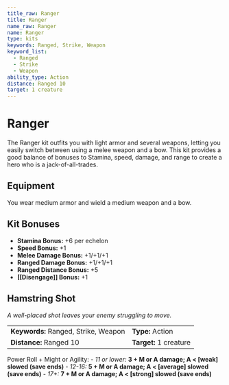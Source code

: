 ```yaml
---
title_raw: Ranger
title: Ranger
name_raw: Ranger
name: Ranger
type: kits
keywords: Ranged, Strike, Weapon
keyword_list:
  - Ranged
  - Strike
  - Weapon
ability_type: Action
distance: Ranged 10
target: 1 creature
---
```


# Ranger

The Ranger kit outfits you with light armor and several weapons, letting you easily switch between using a melee weapon and a bow. This kit provides a good balance of bonuses to Stamina, speed, damage, and range to create a hero who is a jack-of-all-trades.

## Equipment

You wear medium armor and wield a medium weapon and a bow.

## Kit Bonuses

- **Stamina Bonus:** +6 per echelon
- **Speed Bonus:** +1
- **Melee Damage Bonus:** +1/+1/+1
- **Ranged Damage Bonus:** +1/+1/+1
- **Ranged Distance Bonus:** +5
- **[[Disengage]] Bonus:** +1

## Hamstring Shot

*A well-placed shot leaves your enemy struggling to move.*

|                                      |                        |
| :----------------------------------- | :--------------------- |
| **Keywords:** Ranged, Strike, Weapon | **Type:** Action       |
| **Distance:** Ranged 10              | **Target:** 1 creature |

Power Roll + Might or Agility: - *11 or lower:* **3 + M or A damage; A \< \[weak\] slowed (save ends)** - *12-16:* **5 + M or A damage; A \< \[average\] slowed (save ends)** - *17+:* **7 + M or A damage; A \< \[strong\] slowed (save ends)**
